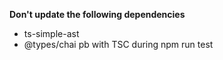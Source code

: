 **Don't update the following dependencies**

-   ts-simple-ast
-   @types/chai pb with TSC during npm run test
